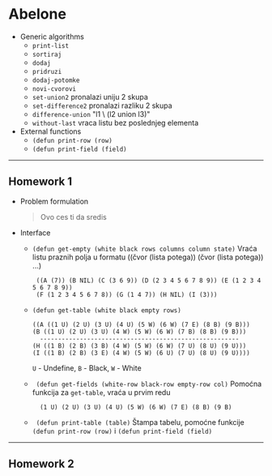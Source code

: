 # Abelone
- Generic algorithms
    - ```print-list```  
    - ```sortiraj```
    - ```dodaj```
    - ```pridruzi```
    - ```dodaj-potomke```
    - ```novi-cvorovi```
    - ```set-union2```           pronalazi uniju 2 skupa
    - ```set-difference2```      pronalazi razliku 2 skupa
    - ```difference-union```     "l1 \ (l2 union l3)"
    - ```without-last```         vraca listu bez poslednjeg elementa
- External functions
    - `(defun print-row (row)`
    - `(defun print-field (field)`

***
## Homework 1
  -  Problem formulation
     > Ovo ces ti da sredis
  - Interface
     - ```(defun get-empty (white black rows columns column state)```
        Vraća listu praznih polja u formatu ((čvor (lista potega)) (čvor (lista
potega)) ...)

            ((A (7)) (B NIL) (C (3 6 9)) (D (2 3 4 5 6 7 8 9)) (E (1 2 3 4 5 6 7 8 9))
            (F (1 2 3 4 5 6 7 8)) (G (1 4 7)) (H NIL) (I (3)))

     - ```(defun get-table (white black empty rows)```

           ((A ((1 U) (2 U) (3 U) (4 U) (5 W) (6 W) (7 E) (8 B) (9 B)))
           (B ((1 U) (2 U) (3 U) (4 W) (5 W) (6 W) (7 B) (8 B) (9 B)))
             -------------------------------------------------------
           (H ((1 B) (2 B) (3 B) (4 W) (5 W) (6 W) (7 U) (8 U) (9 U)))
           (I ((1 B) (2 B) (3 E) (4 W) (5 W) (6 U) (7 U) (8 U) (9 U))))
          `U` - Undefine, `B` - Black, `W` - White
    - ``` (defun get-fields (white-row black-row empty-row col)```
        Pomoćna funkcija za `get-table`, vraća u prvim redu

            (1 U) (2 U) (3 U) (4 U) (5 W) (6 W) (7 E) (8 B) (9 B)
    - ``` (defun print-table (table)```
        Štampa tabelu, pomoćne funkcije `(defun print-row (row)` i `(defun print-field (field)`


***
## Homework 2
